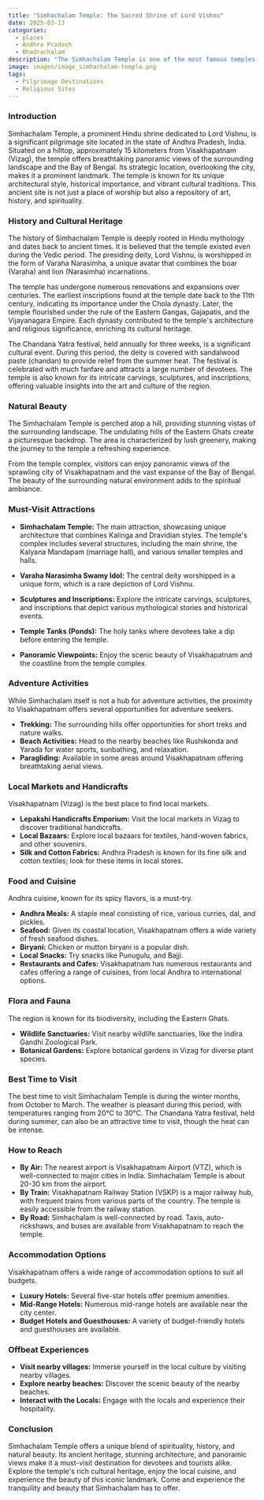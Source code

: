 ```yaml
---
title: "Simhachalam Temple: The Sacred Shrine of Lord Vishnu"
date: 2025-03-13
categories:
  - places
  - Andhra Pradesh
  - Bhadrachalam
description: "The Simhachalam Temple is one of the most famous temples dedicated to Lord Vishnu in Andhra Pradesh, India. It is located near the Tungabhadra River and is renowned for housing Salagramam beads, which are considered highly sacred by devotees. The temple has a rich historical significance and showcases intricate Dravidian architecture."
image: images/image_simhachalam-temple.png
tags: 
  - Pilgrimage Destinations
  - Religious Sites
---
```



### **Introduction**

Simhachalam Temple, a prominent Hindu shrine dedicated to Lord Vishnu, is a significant pilgrimage site located in the state of Andhra Pradesh, India. Situated on a hilltop, approximately 15 kilometers from Visakhapatnam (Vizag), the temple offers breathtaking panoramic views of the surrounding landscape and the Bay of Bengal.  Its strategic location, overlooking the city, makes it a prominent landmark.  The temple is known for its unique architectural style, historical importance, and vibrant cultural traditions. This ancient site is not just a place of worship but also a repository of art, history, and spirituality.

### **History and Cultural Heritage**

The history of Simhachalam Temple is deeply rooted in Hindu mythology and dates back to ancient times.  It is believed that the temple existed even during the Vedic period.  The presiding deity, Lord Vishnu, is worshipped in the form of Varaha Narasimha, a unique avatar that combines the boar (Varaha) and lion (Narasimha) incarnations.

The temple has undergone numerous renovations and expansions over centuries. The earliest inscriptions found at the temple date back to the 11th century, indicating its importance under the Chola dynasty. Later, the temple flourished under the rule of the Eastern Gangas, Gajapatis, and the Vijayanagara Empire. Each dynasty contributed to the temple's architecture and religious significance, enriching its cultural heritage.

The Chandana Yatra festival, held annually for three weeks, is a significant cultural event. During this period, the deity is covered with sandalwood paste (chandan) to provide relief from the summer heat.  The festival is celebrated with much fanfare and attracts a large number of devotees. The temple is also known for its intricate carvings, sculptures, and inscriptions, offering valuable insights into the art and culture of the region.

###  **Natural Beauty**

The Simhachalam Temple is perched atop a hill, providing stunning vistas of the surrounding landscape.  The undulating hills of the Eastern Ghats create a picturesque backdrop.  The area is characterized by lush greenery, making the journey to the temple a refreshing experience.

From the temple complex, visitors can enjoy panoramic views of the sprawling city of Visakhapatnam and the vast expanse of the Bay of Bengal.  The beauty of the surrounding natural environment adds to the spiritual ambiance.

### **Must-Visit Attractions**

*   **Simhachalam Temple:** The main attraction, showcasing unique architecture that combines Kalinga and Dravidian styles.  The temple's complex includes several structures, including the main shrine, the Kalyana Mandapam (marriage hall), and various smaller temples and halls.
    
*   **Varaha Narasimha Swamy Idol:** The central deity worshipped in a unique form, which is a rare depiction of Lord Vishnu.
*   **Sculptures and Inscriptions:** Explore the intricate carvings, sculptures, and inscriptions that depict various mythological stories and historical events.
*   **Temple Tanks (Ponds):** The holy tanks where devotees take a dip before entering the temple.
*   **Panoramic Viewpoints:** Enjoy the scenic beauty of Visakhapatnam and the coastline from the temple complex.

### **Adventure Activities**

While Simhachalam itself is not a hub for adventure activities, the proximity to Visakhapatnam offers several opportunities for adventure seekers.

*   **Trekking:** The surrounding hills offer opportunities for short treks and nature walks.
*   **Beach Activities:**  Head to the nearby beaches like Rushikonda and Yarada for water sports, sunbathing, and relaxation.
*   **Paragliding:**  Available in some areas around Visakhapatnam offering breathtaking aerial views.

### **Local Markets and Handicrafts**

Visakhapatnam (Vizag) is the best place to find local markets.

*   **Lepakshi Handicrafts Emporium:** Visit the local markets in Vizag to discover traditional handicrafts.
*   **Local Bazaars:** Explore local bazaars for textiles, hand-woven fabrics, and other souvenirs.
*   **Silk and Cotton Fabrics:** Andhra Pradesh is known for its fine silk and cotton textiles; look for these items in local stores.

### **Food and Cuisine**

Andhra cuisine, known for its spicy flavors, is a must-try.

*   **Andhra Meals:**  A staple meal consisting of rice, various curries, dal, and pickles.
*   **Seafood:** Given its coastal location, Visakhapatnam offers a wide variety of fresh seafood dishes.
*   **Biryani:**  Chicken or mutton biryani is a popular dish.
*   **Local Snacks:** Try snacks like Punugulu, and Bajji.
*   **Restaurants and Cafes:**  Visakhapatnam has numerous restaurants and cafes offering a range of cuisines, from local Andhra to international options.

### **Flora and Fauna**

The region is known for its biodiversity, including the Eastern Ghats.

*   **Wildlife Sanctuaries:**  Visit nearby wildlife sanctuaries, like the Indira Gandhi Zoological Park.
*   **Botanical Gardens:** Explore botanical gardens in Vizag for diverse plant species.

### **Best Time to Visit**

The best time to visit Simhachalam Temple is during the winter months, from October to March. The weather is pleasant during this period, with temperatures ranging from 20°C to 30°C.  The Chandana Yatra festival, held during summer, can also be an attractive time to visit, though the heat can be intense.

### **How to Reach**

*   **By Air:** The nearest airport is Visakhapatnam Airport (VTZ), which is well-connected to major cities in India.  Simhachalam Temple is about 20-30 km from the airport.
*   **By Train:** Visakhapatnam Railway Station (VSKP) is a major railway hub, with frequent trains from various parts of the country. The temple is easily accessible from the railway station.
*   **By Road:**  Simhachalam is well-connected by road. Taxis, auto-rickshaws, and buses are available from Visakhapatnam to reach the temple.

### **Accommodation Options**

Visakhapatnam offers a wide range of accommodation options to suit all budgets.

*   **Luxury Hotels:**  Several five-star hotels offer premium amenities.
*   **Mid-Range Hotels:** Numerous mid-range hotels are available near the city center.
*   **Budget Hotels and Guesthouses:**  A variety of budget-friendly hotels and guesthouses are available.

### **Offbeat Experiences**

*   **Visit nearby villages:** Immerse yourself in the local culture by visiting nearby villages.
*   **Explore nearby beaches:** Discover the scenic beauty of the nearby beaches.
*   **Interact with the Locals:** Engage with the locals and experience their hospitality.

### **Conclusion**

Simhachalam Temple offers a unique blend of spirituality, history, and natural beauty.  Its ancient heritage, stunning architecture, and panoramic views make it a must-visit destination for devotees and tourists alike. Explore the temple's rich cultural heritage, enjoy the local cuisine, and experience the beauty of this iconic landmark. Come and experience the tranquility and beauty that Simhachalam has to offer.


